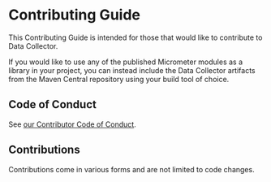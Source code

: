 # Contributing Guide

This Contributing Guide is intended for those that would like to contribute to Data Collector.

If you would like to use any of the published Micrometer modules as a library in your project, you can instead include the Data Collector artifacts from the Maven Central repository using your build tool of choice.

## Code of Conduct

See [our Contributor Code of Conduct](https://github.com/waqaskhan137/datacollector/blob/master/.github/CODE_OF_CONDUCT.md).

## Contributions

Contributions come in various forms and are not limited to code changes.